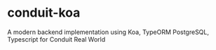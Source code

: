 # conduit-koa

A modern backend implementation using Koa, TypeORM PostgreSQL, Typescript for Conduit Real World
